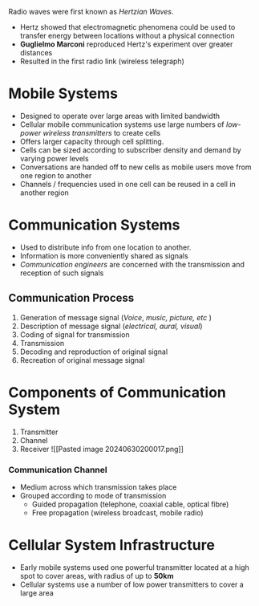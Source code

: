 Radio waves were first known as *Hertzian Waves*. 
- Hertz showed that electromagnetic phenomena could be used to transfer energy between locations without a physical connection
- **Guglielmo Marconi** reproduced Hertz's experiment over greater distances
- Resulted in the first radio link (wireless telegraph)

# Mobile Systems
- Designed to operate over large areas with limited bandwidth
- Cellular mobile communication systems use large numbers of *low-power wireless transmitters*  to create cells
- Offers larger capacity through cell splitting.
- Cells can be sized according to subscriber density and demand by varying power levels
- Conversations are handed off to new cells as mobile users move from one region to another
- Channels / frequencies used in one cell can be reused in a cell in another region

# Communication Systems
- Used to distribute info from one location to another.
- Information is more conveniently shared as signals
- *Communication engineers*  are concerned with the transmission and reception of such signals
## Communication Process
1. Generation of message signal (*Voice*, *music, picture, etc* )
2. Description of message signal (*electrical, aural, visual*)
3. Coding of signal for transmission
4. Transmission
5. Decoding and reproduction of original signal
6. Recreation of original message signal
# Components of Communication System
1. Transmitter
2. Channel
3. Receiver
![[Pasted image 20240630200017.png]]
### Communication Channel
- Medium across which transmission takes place
- Grouped according to mode of transmission
	- Guided propagation (telephone, coaxial cable, optical fibre)
	- Free propagation (wireless broadcast, mobile radio)

# Cellular System Infrastructure
- Early mobile systems used one powerful transmitter located at a high spot to cover areas, with radius of up to **50km**
- Cellular systems use a number of low power transmitters to cover a large area